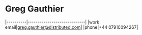 # Greg Gauthier

|----------|-----------------------------|
|work email|greg.gauthier@distributed.com|
|phone|+44 07910094267|
